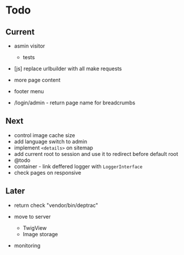 # Todo

## Current

- asmin visitor
  - tests

- [js] replace urlbuilder with all make requests
- more page content
- footer menu
- /login/admin - return page name for breadcrumbs

## Next

- control image cache size
- add language switch to admin
- implement `<details>` on sitemap
- add current root to session and use it to redirect before default root
- @todo
- container - link deffered logger with `LoggerInterface`
- check pages on responsive

## Later

- return check "vendor/bin/deptrac"

- move to server
  - TwigView
  - Image storage

- monitoring
